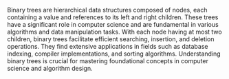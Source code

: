 Binary trees are hierarchical data structures composed of nodes, each containing a value and references to its left and right children. These trees have a significant role in computer science and are fundamental in various algorithms and data manipulation tasks. With each node having at most two children, binary trees facilitate efficient searching, insertion, and deletion operations. They find extensive applications in fields such as database indexing, compiler implementations, and sorting algorithms. Understanding binary trees is crucial for mastering foundational concepts in computer science and algorithm design.
